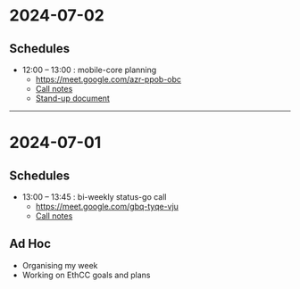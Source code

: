 # 2024-07-02

## Schedules

- 12:00 – 13:00 : mobile-core planning
  - https://meet.google.com/azr-ppob-obc
  - [Call notes](https://www.notion.so/Planning-Call-Notes-4892895dbeff4fdfbb92e7a0b06b3a0eO)
  - [Stand-up document](https://www.notion.so/Week-Beginning-cbcad6aa2c2b4f7886e70ed016088d3a)

---

# 2024-07-01

## Schedules

- 13:00 – 13:45 : bi-weekly status-go call
  - https://meet.google.com/gbq-tyqe-vju
  - [Call notes](https://www.notion.so/status-go-Meeting-Notes-e3d2e2cb2cce46968634ffd673d932ea)

## Ad Hoc

- Organising my week
- Working on EthCC goals and plans
